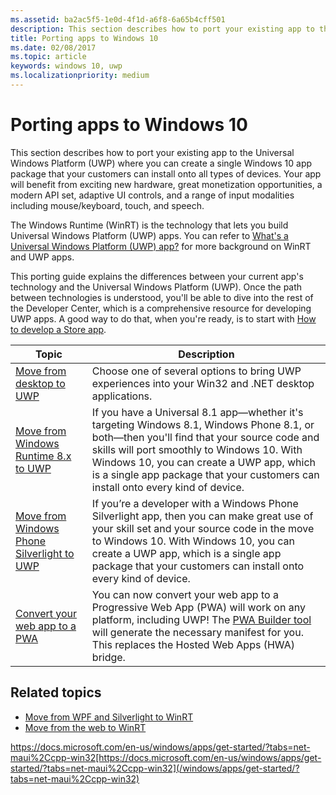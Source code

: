 ```yaml
---
ms.assetid: ba2ac5f5-1e0d-4f1d-a6f8-6a65b4cff501
description: This section describes how to port your existing app to the Universal Windows Platform (UWP) where you can create a single Windows 10 app package that your customers can install onto all types of devices. Your app will benefit from exciting new hardware, great monetization opportunities, a modern API set, adaptive UI controls, and a range of input modalities including mouse/keyboard, touch, and speech.
title: Porting apps to Windows 10
ms.date: 02/08/2017
ms.topic: article
keywords: windows 10, uwp
ms.localizationpriority: medium
---
```

# Porting apps to Windows 10


This section describes how to port your existing app to the Universal Windows Platform (UWP) where you can create a single Windows 10 app package that your customers can install onto all types of devices. Your app will benefit from exciting new hardware, great monetization opportunities, a modern API set, adaptive UI controls, and a range of input modalities including mouse/keyboard, touch, and speech.

The Windows Runtime (WinRT) is the technology that lets you build Universal Windows Platform (UWP) apps. You can refer to [What's a Universal Windows Platform (UWP) app?](../get-started/universal-application-platform-guide.md) for more background on WinRT and UWP apps.

This porting guide explains the differences between your current app's technology and the Universal Windows Platform (UWP). Once the path between technologies is understood, you'll be able to dive into the rest of the Developer Center, which is a comprehensive resource for developing UWP apps. A good way to do that, when you're ready, is to start with [How to develop a Store app](/previous-versions/windows/apps/dn726537(v=win.10)).

| Topic | Description |
|-------|-------------|
| [Move from desktop to UWP](desktop-to-uwp-migrate.md) | Choose one of several options to bring UWP experiences into your Win32 and .NET desktop applications. |
| [Move from Windows Runtime 8.x to UWP](w8x-to-uwp-root.md) | If you have a Universal 8.1 app—whether it's targeting Windows 8.1, Windows Phone 8.1, or both—then you'll find that your source code and skills will port smoothly to Windows 10. With Windows 10, you can create a UWP app, which is a single app package that your customers can install onto every kind of device. |
| [Move from Windows Phone Silverlight to UWP](wpsl-to-uwp-root.md) | If you’re a developer with a Windows Phone Silverlight app, then you can make great use of your skill set and your source code in the move to Windows 10. With Windows 10, you can create a UWP app, which is a single app package that your customers can install onto every kind of device. |
| [Convert your web app to a PWA](/microsoft-edge/progressive-web-apps) | You can now convert your web app to a Progressive Web App (PWA) will work on any platform, including UWP! The [PWA Builder tool](https://www.pwabuilder.com) will generate the necessary manifest for you. This replaces the Hosted Web Apps (HWA) bridge. |

## Related topics

* [Move from WPF and Silverlight to WinRT](/previous-versions/windows/apps/dn263237(v=win.10))
* [Move from the web to WinRT](/previous-versions/windows/apps/hh465151(v=win.10))

https://docs.microsoft.com/en-us/windows/apps/get-started/?tabs=net-maui%2Ccpp-win32[https://docs.microsoft.com/en-us/windows/apps/get-started/?tabs=net-maui%2Ccpp-win32](/windows/apps/get-started/?tabs=net-maui%2Ccpp-win32)